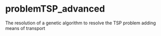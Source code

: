 # problemTSP_advanced
The resolution of a genetic algorithm to resolve the TSP problem adding means of transport
